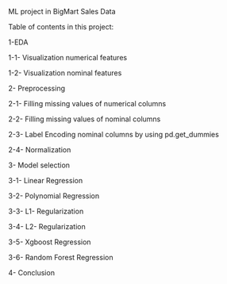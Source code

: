 ML project in BigMart Sales Data

Table of contents in this project:

1-EDA

1-1- Visualization numerical features

1-2- Visualization nominal features


2- Preprocessing

2-1- Filling missing values of numerical columns

2-2- Filling missing values of nominal columns

2-3- Label Encoding nominal columns by using pd.get_dummies

2-4- Normalization


3- Model selection

3-1- Linear Regression

3-2- Polynomial Regression

3-3- L1- Regularization

3-4- L2- Regularization

3-5- Xgboost Regression

3-6- Random Forest Regression


4- Conclusion
